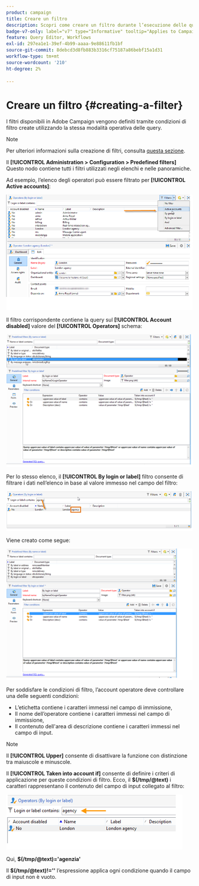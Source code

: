 ```yaml
---
product: campaign
title: Creare un filtro
description: Scopri come creare un filtro durante l’esecuzione delle query
badge-v7-only: label="v7" type="Informative" tooltip="Applies to Campaign Classic v7 only"
feature: Query Editor, Workflows
exl-id: 297ea1e1-39ef-4b99-aaaa-9e88611fb1bf
source-git-commit: 8debcd3d8fb883b3316cf75187a86bebf15a1d31
workflow-type: tm+mt
source-wordcount: '210'
ht-degree: 2%

---
```


# Creare un filtro {#creating-a-filter}



I filtri disponibili in Adobe Campaign vengono definiti tramite condizioni di filtro create utilizzando la stessa modalità operativa delle query.

>[!NOTE]
>
>Per ulteriori informazioni sulla creazione di filtri, consulta [questa sezione](../../platform/using/filtering-options.md).

Il **[!UICONTROL Administration > Configuration > Predefined filters]** Questo nodo contiene tutti i filtri utilizzati negli elenchi e nelle panoramiche.

Ad esempio, l’elenco degli operatori può essere filtrato per **[!UICONTROL Active accounts]**:

![](assets/query_editor_filter_sample_1.png)

Il filtro corrispondente contiene la query sul **[!UICONTROL Account disabled]** valore del **[!UICONTROL Operators]** schema:

![](assets/query_editor_filter_sample_2.png)

Per lo stesso elenco, il **[!UICONTROL By login or label]** filtro consente di filtrare i dati nell’elenco in base al valore immesso nel campo del filtro:

![](assets/query_editor_filter_sample_3.png)

Viene creato come segue:

![](assets/query_editor_filter_sample_4.png)

Per soddisfare le condizioni di filtro, l’account operatore deve controllare una delle seguenti condizioni:

* L’etichetta contiene i caratteri immessi nel campo di immissione,
* Il nome dell’operatore contiene i caratteri immessi nel campo di immissione,
* Il contenuto dell&#39;area di descrizione contiene i caratteri immessi nel campo di input.

>[!NOTE]
>
>Il **[!UICONTROL Upper]** consente di disattivare la funzione con distinzione tra maiuscole e minuscole.

Il **[!UICONTROL Taken into account if]** consente di definire i criteri di applicazione per queste condizioni di filtro. Ecco, il **$(/tmp/@text)** i caratteri rappresentano il contenuto del campo di input collegato al filtro:

![](assets/query_editor_filter_sample_5.png)

Qui, **$(/tmp/@text)=&#39;agenzia&#39;**

Il **$(/tmp/@text)!=&#39;&#39;** l’espressione applica ogni condizione quando il campo di input non è vuoto.
